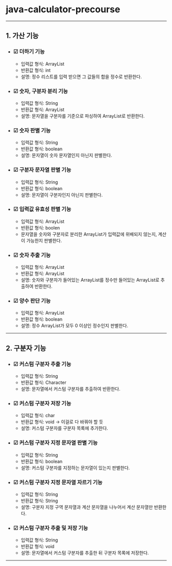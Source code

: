 # java-calculator-precourse

***

## 1. 가산 기능

- ### ☑ 더하기 기능
    - 입력값 형식: ArrayList<Integer>
    - 반환값 형식: int
    - 설명: 정수 리스트를 입력 받으면 그 값들의 합을 정수로 반환한다.

- ### ☑ 숫자, 구분자 분리 기능
    - 입력값 형식: String
    - 반환값 형식: ArrayList<String>
    - 설명: 문자열을 구분자를 기준으로 파싱하여 ArrayList로 반환한다.

- ### ☑ 숫자 판별 기능
    - 입력값 형식: String
    - 반환값 형식: boolean
    - 설명: 문자열이 숫자 문자열인지 아닌지 판별한다.

- ### ☑ 구분자 문자열 판별 기능
    - 입력값 형식: String
    - 반환값 형식: boolean
    - 설명: 문자열이 구분자인지 아닌지 판별한다.

- ### ☑ 입력값 유효성 판별 기능
    - 입력값 형식: ArrayList<String>
    - 반환값 형식: boolen
    - 문자열을 숫자와 구분자로 분리한 ArrayList가 입력값에 위배되지 않는지, 계산이 가능한지 판별한다.

- ### ☑ 숫자 추출 기능
    - 입력값 형식: ArrayList<String>
    - 반환값 형식: ArrayList<Integer>
    - 설명: 숫자와 구분자가 들어있는 ArrayList를 정수만 들어있는 ArrayList로 추출하여 반환한다.

- ### ☑ 양수 판단 기능
    - 입력값 형식: ArrayList<Integer>
    - 반환값 형식: boolean
    - 설명: 정수 ArrayList가 모두 0 이상인 정수인지 판별한다.

***

## 2. 구분자 기능

- ### ☑ 커스텀 구분자 추출 기능
    - 입력값 형식: String
    - 반환값 형식: Character
    - 설명: 문자열에서 커스텀 구분자를 추출하여 반환한다.

- ### ☑ 커스텀 구분자 저장 기능
    - 입력값 형식: char
    - 반환값 형식: void -> 이걸로 다 바꿔야 할 듯
    - 설명: 커스텀 구분자를 구분자 목록에 추가한다.

- ### ☑ 커스텀 구분자 지정 문자열 판별 기능
    - 입력값 형식: String
    - 반환값 형식: boolean
    - 설명: 커스텀 구분자를 지정하는 문자열이 있는지 판별한다.

- ### ☑ 커스텀 구분자 지정 문자열 자르기 기능
    - 입력값 형식: String
    - 반환값 형식: String
    - 설명: 구분자 지정 구역 문자열과 계산 문자열을 나누어서 계산 문자열만 반환한다.

- ### ☑ 커스텀 구분자 추출 및 저장 기능
    - 입력값 형식: String
    - 반환값 형식: void
    - 설명: 문자열에서 커스텀 구분자를 추출한 뒤 구분자 목록에 저장한다.

***